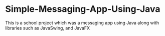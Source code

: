 # Simple-Messaging-App-Using-Java
This is a school project which was a messaging app using Java along with libraries such as JavaSwing, and JavaFX
